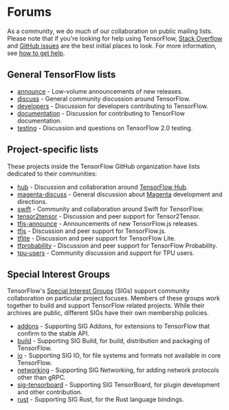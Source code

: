# Forums

As a community, we do much of our collaboration on public mailing lists.
Please note that if you're looking for help using TensorFlow, [Stack
Overflow](https://stackoverflow.com/questions/tagged/tensorflow) and
[GitHub issues](https://github.com/tensorflow/tensorflow/issues)
are the best initial places to look. For more information,
see [how to get help](/community/#get_help).

## General TensorFlow lists

* [announce](https://groups.google.com/a/tensorflow.org/d/forum/announce) - Low-volume announcements of new releases.
* [discuss](https://groups.google.com/a/tensorflow.org/d/forum/discuss) - General community discussion around TensorFlow.
* [developers](https://groups.google.com/a/tensorflow.org/d/forum/developers) - Discussion for developers contributing to TensorFlow.
* [documentation](https://groups.google.com/a/tensorflow.org/d/forum/docs) - Discussion for contributing to TensorFlow documentation.
* [testing](https://groups.google.com/a/tensorflow.org/d/forum/testing) - Discussion and questions on TensorFlow 2.0 testing.

## Project-specific lists

These projects inside the TensorFlow GitHub organization have lists dedicated to their communities:

* [hub](https://groups.google.com/a/tensorflow.org/d/forum/hub) -
  Discussion and collaboration around [TensorFlow Hub](https://github.com/tensorflow/hub).
* [magenta-discuss](https://groups.google.com/a/tensorflow.org/d/forum/magenta-discuss) -
  General discussion about [Magenta](https://magenta.tensorflow.org/)
  development and directions.
* [swift](https://groups.google.com/a/tensorflow.org/d/forum/swift) -
  Community and collaboration around Swift for TensorFlow.
* [tensor2tensor](https://groups.google.com/d/forum/tensor2tensor) - Discussion
  and peer support for Tensor2Tensor.
* [tfjs-announce](https://groups.google.com/a/tensorflow.org/d/forum/tfjs-announce) -
  Announcements of new TensorFlow.js releases.
* [tfjs](https://groups.google.com/a/tensorflow.org/d/forum/tfjs) - Discussion
  and peer support for TensorFlow.js.
* [tflite](https://groups.google.com/a/tensorflow.org/d/forum/tflite) - Discussion and
  peer support for TensorFlow Lite.
* [tfprobability](https://groups.google.com/a/tensorflow.org/d/forum/tfprobability) - Discussion and
  peer support for TensorFlow Probability.
* [tpu-users](https://groups.google.com/a/tensorflow.org/d/forum/tpu-users) - Community discussion
  and support for TPU users.

## Special Interest Groups

TensorFlow's [Special Interest
Groups](/community/contributing#special_interest_groups) (SIGs) support
community collaboration on particular project focuses. Members of these groups
work together to build and support TensorFlow related projects. While their
archives are public, different SIGs have their own membership policies.

* [addons](https://groups.google.com/a/tensorflow.org/d/forum/addons) - Supporting SIG Addons, for extensions to TensorFlow that confirm to the stable API.
* [build](https://groups.google.com/a/tensorflow.org/d/forum/build) -
  Supporting SIG Build, for build, distribution and packaging of TensorFlow.
* [io](https://groups.google.com/a/tensorflow.org/d/forum/io) -
  Supporting SIG IO, for file systems and formats not available in core TensorFlow.
* [networking](https://groups.google.com/a/tensorflow.org/d/forum/networking) -
  Supporting SIG Networking, for adding network protocols other than gRPC.
* [sig-tensorboard](https://groups.google.com/a/tensorflow.org/d/forum/sig-tensorboard) -
  Supporting SIG TensorBoard, for plugin development and other contribution.
* [rust](https://groups.google.com/a/tensorflow.org/d/forum/rust) -
  Supporting SIG Rust, for the Rust language bindings.
